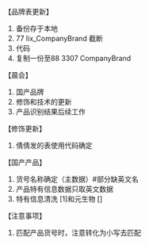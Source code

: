 【品牌表更新】
1. 备份存于本地
2. 77 lix_CompanyBrand 截断
3. 代码
4. 复制一份至88 3307 CompanyBrand

【晨会】
1. 国产品牌
2. 修饰和技术的更新
3. 产品识别结果后续工作


【修饰更新】
1. 倩倩发的表使用代码确定

【国产产品】
1. 货号名称确定（主数据）#部分缺英文名
2. 产品特有信息数据只取英文数据
3. 特有信息清洗
[1]和元生物
[]

【注意事项】
1. 匹配产品货号时，注意转化为小写去匹配


